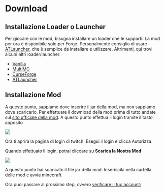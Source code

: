 # Download

## Installazione Loader o Launcher
Per giocare con le mod, bisogna installare un loader che le supporti. La mod per ora è disponibile solo per Forge.
Personalmente consiglio di usare [ATLauncher](https://mod.hemerald.net/wiki/loader/atlauncher), che è semplice da installare e utilizzare. Altrimenti, qui trovi alcuni altri loader/launcher:
- [Vanilla](https://mod.hemerald.net/wiki/loader/Vanilla.md)
- [MultiMC](https://mod.hemerald.net/wiki/loader/Multimc.md) 
- [CurseForge](https://mod.hemerald.net/wiki/loader/Curseforge.md)
- [ATLauncher](https://mod.hemerald.net/wiki/loader/Atlauncher.md)

## Installazione Mod
A questo punto, sappiamo dove inserire il jar della mod, ma non sappiamo dove scaricarlo.
Per effettuare il download della mod prima di tutto andate sul [sito ufficiale della mod](https://mod.hemerald.net).
A questo punto effettua il login tramite il tasto apposito

![](https://github.com/LIUKRAST/HemeraldProjectsCommunity/blob/main/assets/hemerald/textures/wiki/introduzione/Download/1.png?raw=true)

Ora ti aprirà la pagina di login di twitch. Esegui il login e clicca Autorizza.

Quando effettuato il login, potrai cliccare su **Scarica la Nostra Mod**

![](https://github.com/LIUKRAST/HemeraldProjectsCommunity/blob/main/assets/hemerald/textures/wiki/introduzione/Download/2.png?raw=true)

A questo punto hai scaricato il file jar della mod. Inseriscila nella cartella delle mod e avvia minecraft.

Ora puoi passare al prossimo step, ovvero [verificare il tuo account](https://mod.hemerald.net/wiki/Verifica.md);